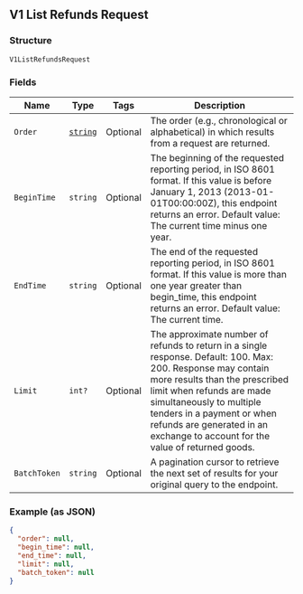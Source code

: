 ## V1 List Refunds Request

### Structure

`V1ListRefundsRequest`

### Fields

| Name | Type | Tags | Description |
|  --- | --- | --- | --- |
| `Order` | [`string`](/doc/models/sort-order.md) | Optional | The order (e.g., chronological or alphabetical) in which results from a request are returned. |
| `BeginTime` | `string` | Optional | The beginning of the requested reporting period, in ISO 8601 format. If this value is before January 1, 2013 (2013-01-01T00:00:00Z), this endpoint returns an error. Default value: The current time minus one year. |
| `EndTime` | `string` | Optional | The end of the requested reporting period, in ISO 8601 format. If this value is more than one year greater than begin_time, this endpoint returns an error. Default value: The current time. |
| `Limit` | `int?` | Optional | The approximate number of refunds to return in a single response. Default: 100. Max: 200. Response may contain more results than the prescribed limit when refunds are made simultaneously to multiple tenders in a payment or when refunds are generated in an exchange to account for the value of returned goods. |
| `BatchToken` | `string` | Optional | A pagination cursor to retrieve the next set of results for your<br>original query to the endpoint. |

### Example (as JSON)

```json
{
  "order": null,
  "begin_time": null,
  "end_time": null,
  "limit": null,
  "batch_token": null
}
```

